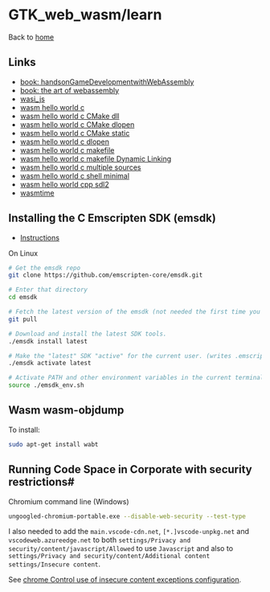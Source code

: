 # GTK_web_wasm/learn

Back to [home](../README.md)

## Links

 - [book: handsonGameDevelopmentwithWebAssembly](handsonGameDevelopmentwithWebAssembly/readme.md)
 - [book: the art of webassembly](theartofwebassembly/readme.md)
 - [wasi_js](wasi_js/readme.md)
 - [wasm hello world c](./wasm_hello_world_c/readme.md)
 - [wasm hello world c CMake dll](wasm_hello_world_c_CMake_dll/readme.md)
 - [wasm hello world c CMake dlopen](wasm_hello_world_c_CMake_dlopen/readme.md)
 - [wasm hello world c CMake static](wasm_hello_world_c_CMake_static/readme.md)
 - [wasm hello world c dlopen](wasm_hello_world_c_dlopen)
 - [wasm hello world c makefile](wasm_hello_world_c_makefile/readme.md)
 - [wasm hello world c makefile Dynamic Linking](wasm_hello_world_c_makefile_Dynamic_Linking/readme.md)
 - [wasm hello world c multiple sources](wasm_hello_world_c_multiple_sources/readme.md)
 - [wasm hello world c shell minimal](wasm_hello_world_c_shell_minimal/readme.md)
 - [wasm hello world cpp sdl2](wasm_hello_world_cpp_sdl2/readme.md)
 - [wasmtime](wasmtime/readme.md)

## Installing the C Emscripten SDK (emsdk)

 - [Instructions](https://emscripten.org/docs/getting_started/downloads.html)

On Linux

```bash
# Get the emsdk repo
git clone https://github.com/emscripten-core/emsdk.git

# Enter that directory
cd emsdk

# Fetch the latest version of the emsdk (not needed the first time you clone)
git pull

# Download and install the latest SDK tools.
./emsdk install latest

# Make the "latest" SDK "active" for the current user. (writes .emscripten file)
./emsdk activate latest

# Activate PATH and other environment variables in the current terminal
source ./emsdk_env.sh
```

## Wasm wasm-objdump

To install:

```bash
sudo apt-get install wabt
```

## Running Code Space in Corporate with security restrictions# # 

Chromium command line (Windows)

```bash
ungoogled-chromium-portable.exe --disable-web-security --test-type
```

I also needed to add the `main.vscode-cdn.net`, `[*.]vscode-unpkg.net` and `vscodeweb.azureedge.net` to both `settings/Privacy and security/content/javascript/Allowed` to use `Javascript` and also to `settings/Privacy and security/content/Additional content settings/Insecure content`.

See [chrome Control use of insecure content exceptions configuration](https://support.google.com/chrome/a/answer/2657289?hl=en#zippy=%2Cpolicies-set-for-users%2Callow-insecure-content-on-these-sites%2Ccontrol-use-of-insecure-content-exceptions).


